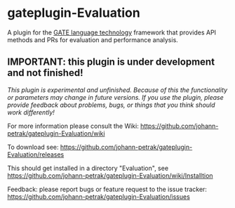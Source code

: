 gateplugin-Evaluation
=====================


A plugin for the <a href="https://gate.ac.uk">GATE language technology</a> framework that provides API methods and PRs for evaluation and performance analysis.

## IMPORTANT: this plugin is under development and not finished!

*This plugin is experimental and unfinished. Because of this the functionality or parameters may change in future versions. 
If you use the plugin, please provide feedback about problems, bugs, or things that you think should work differently!*


For more information please consult the Wiki: https://github.com/johann-petrak/gateplugin-Evaluation/wiki

To download see: https://github.com/johann-petrak/gateplugin-Evaluation/releases

This should get installed in a directory "Evaluation", see https://github.com/johann-petrak/gateplugin-Evaluation/wiki/Installtion

Feedback: please report bugs or feature request to the issue tracker: https://github.com/johann-petrak/gateplugin-Evaluation/issues


